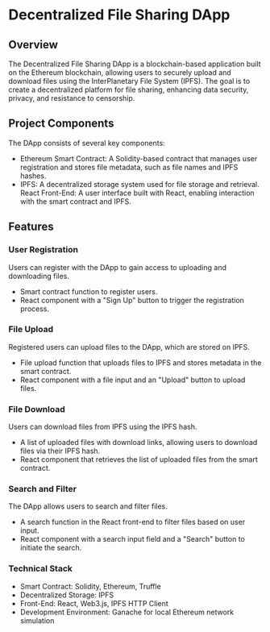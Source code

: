 # Decentralized File Sharing DApp

## Overview

The Decentralized File Sharing DApp is a blockchain-based application built on the Ethereum blockchain, allowing users to securely upload and download files using the InterPlanetary File System (IPFS). The goal is to create a decentralized platform for file sharing, enhancing data security, privacy, and resistance to censorship.


## Project Components

The DApp consists of several key components:

+ Ethereum Smart Contract: A Solidity-based contract that manages user registration and stores file metadata, such as file names and IPFS hashes.
+ IPFS: A decentralized storage system used for file storage and retrieval.
React Front-End: A user interface built with React, enabling interaction with the smart contract and IPFS.

## Features
### User Registration

Users can register with the DApp to gain access to uploading and downloading files.

+ Smart contract function to register users.
+ React component with a "Sign Up" button to trigger the registration process.

### File Upload

Registered users can upload files to the DApp, which are stored on IPFS.

+ File upload function that uploads files to IPFS and stores metadata in the smart contract.
+ React component with a file input and an "Upload" button to upload files.

### File Download

Users can download files from IPFS using the IPFS hash.

+ A list of uploaded files with download links, allowing users to download files via their IPFS hash.
+ React component that retrieves the list of uploaded files from the smart contract.

### Search and Filter

The DApp allows users to search and filter files.

+ A search function in the React front-end to filter files based on user input.
+  React component with a search input field and a "Search" button to initiate the search.

### Technical Stack

+ Smart Contract: Solidity, Ethereum, Truffle
+ Decentralized Storage: IPFS
+ Front-End: React, Web3.js, IPFS HTTP Client
+ Development Environment: Ganache for local Ethereum network simulation
